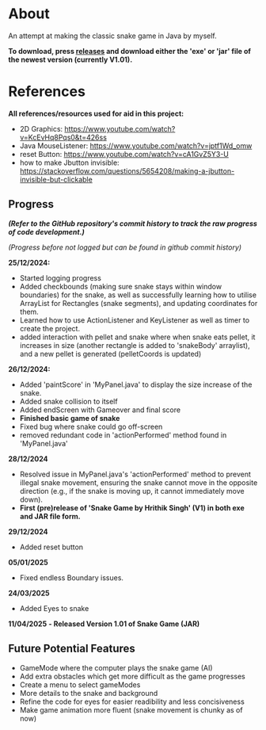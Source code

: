 # About
An attempt at making the classic snake game in Java by myself. 

**To download, press [releases](https://github.com/GaLactic-Acid/Snake-game/tags) and download either the 'exe' or 'jar' file of the newest version (currently V1.01).**

# References
**All references/resources used for aid in this project:**
- 2D Graphics: https://www.youtube.com/watch?v=KcEvHq8Pqs0&t=426ss
-  Java MouseListener: https://www.youtube.com/watch?v=jptf1Wd_omw
- reset Button: https://www.youtube.com/watch?v=cA1GvZ5Y3-U
- how to make Jbutton invisible: https://stackoverflow.com/questions/5654208/making-a-jbutton-invisible-but-clickable


## Progress
***(Refer to the GitHub repository's commit history to track the raw progress of code development.)***

*(Progress before not logged but can be found in github commit history)*

**25/12/2024:** 
- Started logging progress
- Added checkbounds (making sure snake stays within window boundaries) for the snake, as well as successfully learning how to utilise ArrayList for Rectangles (snake segments), and updating coordinates for them.
- Learned how to use ActionListener and KeyListener as well as timer to create the project.
- added interaction with pellet and snake where when snake eats pellet, it increases in size (another rectangle is added to 'snakeBody' arraylist), and a new pellet is generated (pelletCoords is updated)

**26/12/2024:**
- Added 'paintScore' in 'MyPanel.java' to display the size increase of the snake.
- Added snake collision to itself
- Added endScreen with Gameover and final score
- **Finished basic game of snake**
- Fixed bug where snake could go off-screen
- removed redundant code in 'actionPerformed' method found in 'MyPanel.java'

**28/12/2024**
- Resolved issue in MyPanel.java's 'actionPerformed' method to prevent illegal snake movement, ensuring the snake cannot move in the opposite direction (e.g., if the snake is moving up, it cannot immediately move down).
- **First (pre)release of 'Snake Game by Hrithik Singh' (V1) in both exe and JAR file form.**


**29/12/2024**
- Added reset button

**05/01/2025**
- Fixed endless Boundary issues.

**24/03/2025**
- Added Eyes to snake

**11/04/2025**
**- Released Version 1.01 of Snake Game (JAR)**

## Future Potential Features
- GameMode where the computer plays the snake game (AI)
- Add extra obstacles which get more difficult as the game progresses
- Create a menu to select gameModes
- More details to the snake and background
- Refine the code for eyes for easier readibility and less concisiveness 
- Make game animation more fluent (snake movement is chunky as of now)
